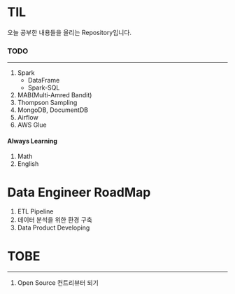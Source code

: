 # TIL

오늘 공부한 내용들을 올리는 Repository입니다.

### TODO
---

1. Spark
    - DataFrame
    - Spark-SQL
2. MAB(Multi-Amred Bandit)
3. Thompson Sampling
4. MongoDB, DocumentDB
5. Airflow
6. AWS Glue

#### Always Learning
1. Math
2. English

# Data Engineer RoadMap
1. ETL Pipeline
2. 데이터 분석을 위한 환경 구축
3. Data Product Developing

# TOBE
---
1. Open Source 컨트리뷰터 되기
